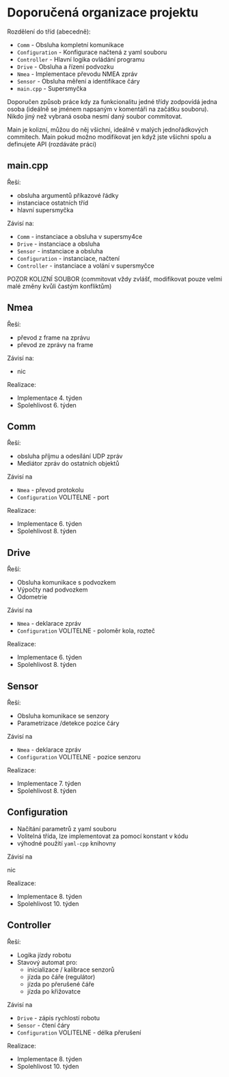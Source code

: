 # Doporučená organizace projektu

Rozdělení do tříd (abecedně):

  * `Comm` - Obsluha kompletní komunikace
  * `Configuration` - Konfigurace načtená z yaml souboru
  * `Controller` - Hlavní logika ovládání programu
  * `Drive` - Obsluha a řízení podvozku
  * `Nmea` - Implementace převodu NMEA zpráv
  * `Sensor` - Obsluha měření a identifikace čáry
  * `main.cpp` - Supersmyčka

Doporučen způsob práce kdy za funkcionalitu jedné třídy zodpovídá jedna osoba 
(ideálně se jménem napsaným v komentáři na začátku souboru). Nikdo jiný 
než vybraná osoba nesmí daný soubor commitovat.

Main je kolizní, můžou do něj všichni, ideálně v malých jednořádkových commitech. 
Main pokud možno modifikovat jen když jste všichni spolu a definujete API 
(rozdáváte práci)

## main.cpp

Řeší:

 * obsluha argumentů příkazové řádky
 * instanciace ostatních tříd
 * hlavní supersmyčka

Závisí na:

 * `Comm` - instanciace a obsluha v supersmy4ce
 * `Drive` - instanciace a obsluha
 * `Sensor` - instanciace a obsluha
 * `Configuration` - instanciace, načtení
 * `Controller` - instanciace a volání v supersmyčce

POZOR KOLIZNÍ SOUBOR (commitovat vždy zvlášť, modifikovat pouze velmi malé změny kvůli častým konfliktům)

## Nmea

Řeší:

 * převod z frame na zprávu
 * převod ze zprávy na frame

Závisí na:

 * nic

Realizace:

  * Implementace 4. týden
  * Spolehlivost 6. týden

## Comm

Řeší:

 * obsluha příjmu a odesílání UDP zpráv
 * Mediátor zpráv do ostatních objektů

Závisí na

 * `Nmea` - převod protokolu
 * `Configuration` VOLITELNE - port

Realizace:

 * Implementace 6. týden
 * Spolehlivost 8. týden

## Drive

Řeší:

 * Obsluha komunikace s podvozkem
 * Výpočty nad podvozkem
 * Odometrie

Závisí na

 * `Nmea` - deklarace zpráv
 * `Configuration` VOLITELNE - poloměr kola, rozteč

Realizace:

  * Implementace 6. týden
  * Spolehlivost 8. týden

## Sensor

Řeší:

 * Obsluha komunikace se senzory
 * Parametrizace /detekce pozice čáry

Závisí na

 * `Nmea` - deklarace zpráv
 * `Configuration` VOLITELNE - pozice senzoru

Realizace:

 * Implementace 7. týden
 * Spolehlivost 8. týden

## Configuration

 * Načítání parametrů z yaml souboru
 * Volitelná třída, lze implementovat za pomocí konstant v kódu
 * výhodné použití `yaml-cpp` knihovny

Závisí na

 nic

Realizace:

 * Implementace 8. týden
 * Spolehlivost 10. týden

## Controller

Řeší:

 * Logika jízdy robotu
 * Stavový automat pro:
   * inicializace / kalibrace senzorů
   * jízda po čáře (regulátor)
   * jízda po přerušené čáře
   * jízda po křižovatce

Závisí na

 * `Drive` - zápis rychlostí robotu
 * `Sensor` - čtení čáry
 * `Configuration` VOLITELNE - délka přerušení

Realizace:

 * Implementace 8. týden
 * Spolehlivost 10. týden